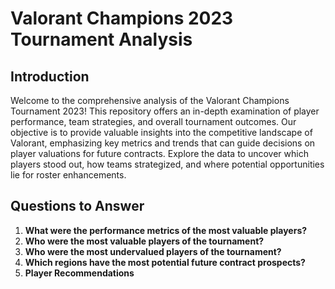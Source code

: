 # Valorant Champions 2023 Tournament Analysis

## Introduction
Welcome to the comprehensive analysis of the Valorant Champions Tournament 2023! This repository offers an in-depth examination of player performance, team strategies, and overall tournament outcomes. Our objective is to provide valuable insights into the competitive landscape of Valorant, emphasizing key metrics and trends that can guide decisions on player valuations for future contracts. Explore the data to uncover which players stood out, how teams strategized, and where potential opportunities lie for roster enhancements.



## Questions to Answer

1. **What were the performance metrics of the most valuable players?**
2. **Who were the most valuable players of the tournament?**
3. **Who were the most undervalued players of the tournament?**
4. **Which regions have the most potential future contract prospects?**
5. **Player Recommendations**


##






